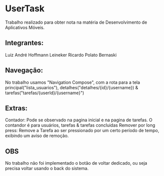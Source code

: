 # UserTask

Trabalho realizado para obter nota  na matéria de Desenvolvimento de Aplicativos Móveis.

## Integrantes:
Luiz André Hoffmann Leineker
Ricardo Polato Bernaski

## Navegação:

No trabalho usamos "Navigation Compose", com a rota para a tela principal("lista_usuarios"), 
detalhes("detalhes/{id}/{username}) & tarefas("tarefas/{userId}/{username}")

## Extras:
Contador: Pode se observado na pagina inicial e na pagina de tarefas. O contandor é para usuários, tarefas & tarefas concluidas
Remover por long press: Remove a Tarefa ao ser pressionado por um certo período de tempo, exibindo um aviso de remoção.

## OBS
No trabalho não foi implementado o botão de voltar dedicado, ou seja precisa voltar usando o back do sistema.



